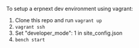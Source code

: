 To setup a erpnext dev environment using vagrant:

1. Clone this repo and run `vagrant up`
1. `vagrant ssh`
1. Set "developer_mode": 1 in site_config.json
1. `bench start`
